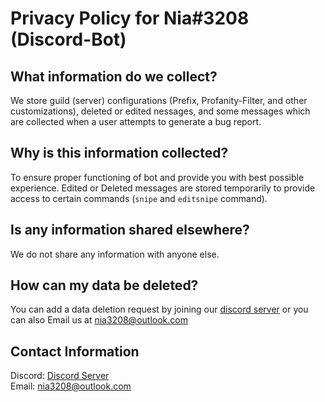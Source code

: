 # Privacy Policy for Nia#3208 (Discord-Bot)

## What information do we collect?

We store guild (server) configurations (Prefix, Profanity-Filter, and other customizations), deleted or edited nessages, and some messages which are collected when a user attempts to generate a bug report.

## Why is this information collected?

To ensure proper functioning of bot and provide you with best possible experience. Edited or Deleted messages are stored temporarily to provide access to certain commands (`snipe` and `editsnipe` command).

## Is any information shared elsewhere?

We do not share any information with anyone else.

## How can my data be deleted?

You can add a data deletion request by joining our [discord server](https://discord.gg/GxWqmav) or you can also Email us at <nia3208@outlook.com>

## Contact Information

Discord: [Discord Server](https://discord.gg/GxWqmav)  
Email: <nia3208@outlook.com>
